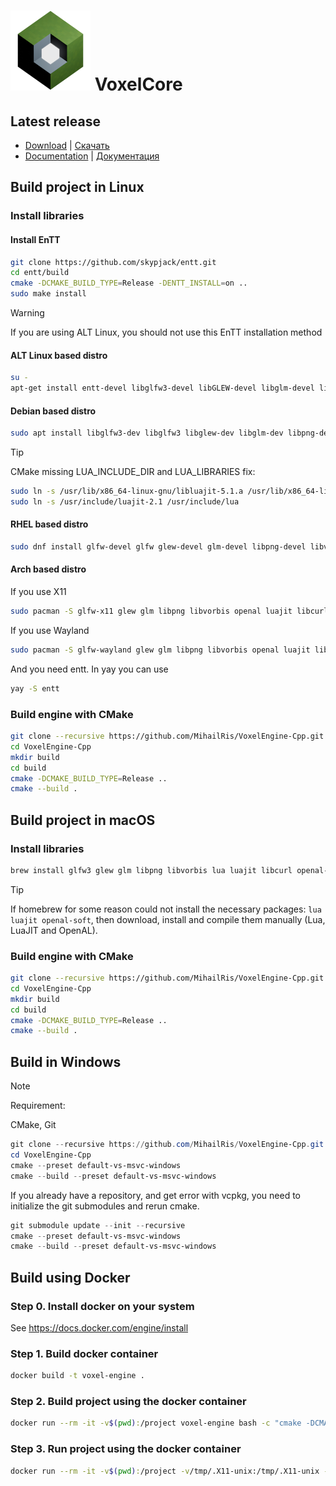 # ![voxel-core](dev/VoxelCore.png) VoxelCore

## Latest release

- [Download](https://github.com/MihailRis/VoxelEngine-Cpp/releases/latest) | [Скачать](https://github.com/MihailRis/VoxelEngine-Cpp/releases/latest)
- [Documentation](https://github.com/MihailRis/VoxelEngine-Cpp/blob/release-0.26/doc/en/main-page.md) | [Документация](https://github.com/MihailRis/VoxelEngine-Cpp/blob/release-0.26/doc/ru/main-page.md)

## Build project in Linux

### Install libraries

#### Install EnTT

```sh
git clone https://github.com/skypjack/entt.git
cd entt/build
cmake -DCMAKE_BUILD_TYPE=Release -DENTT_INSTALL=on ..
sudo make install
```

> [!WARNING]
> If you are using ALT Linux, you should not use this EnTT installation method

#### ALT Linux based distro

```sh
su -
apt-get install entt-devel libglfw3-devel libGLEW-devel libglm-devel libpng-devel libvorbis-devel libopenal-devel libluajit-devel libstdc++13-devel-static libcurl-devel
```

#### Debian based distro

```sh
sudo apt install libglfw3-dev libglfw3 libglew-dev libglm-dev libpng-dev libopenal-dev libluajit-5.1-dev libvorbis-dev libcurl4-openssl-dev
```

> [!TIP]
> CMake missing LUA_INCLUDE_DIR and LUA_LIBRARIES fix:
>
> ```sh
> sudo ln -s /usr/lib/x86_64-linux-gnu/libluajit-5.1.a /usr/lib/x86_64-linux-gnu/liblua5.1.a
> sudo ln -s /usr/include/luajit-2.1 /usr/include/lua
> ```

#### RHEL based distro

```sh
sudo dnf install glfw-devel glfw glew-devel glm-devel libpng-devel libvorbis-devel openal-devel luajit-devel libcurl-devel
```

#### Arch based distro

If you use X11

```sh
sudo pacman -S glfw-x11 glew glm libpng libvorbis openal luajit libcurl
```

If you use Wayland

```sh
sudo pacman -S glfw-wayland glew glm libpng libvorbis openal luajit libcurl
```

And you need entt. In yay you can use

```sh
yay -S entt
```

### Build engine with CMake

```sh
git clone --recursive https://github.com/MihailRis/VoxelEngine-Cpp.git
cd VoxelEngine-Cpp
mkdir build
cd build
cmake -DCMAKE_BUILD_TYPE=Release ..
cmake --build .
```

## Build project in macOS

### Install libraries

```sh
brew install glfw3 glew glm libpng libvorbis lua luajit libcurl openal-soft skypjack/entt/entt
```

> [!TIP]
> If homebrew for some reason could not install the necessary packages:
> ```lua luajit openal-soft```, then download, install and compile them manually
> (Lua, LuaJIT and OpenAL).

### Build engine with CMake

```sh
git clone --recursive https://github.com/MihailRis/VoxelEngine-Cpp.git
cd VoxelEngine-Cpp
mkdir build
cd build
cmake -DCMAKE_BUILD_TYPE=Release ..
cmake --build .
```

## Build in Windows

>[!NOTE]
> Requirement:
>
> CMake, Git

```PowerShell
git clone --recursive https://github.com/MihailRis/VoxelEngine-Cpp.git
cd VoxelEngine-Cpp
cmake --preset default-vs-msvc-windows
cmake --build --preset default-vs-msvc-windows
```
If you already have a repository, and get error with vcpkg, you need to initialize the git submodules and rerun cmake.
```PowerShell
git submodule update --init --recursive
cmake --preset default-vs-msvc-windows
cmake --build --preset default-vs-msvc-windows
```
## Build using Docker

### Step 0. Install docker on your system

See <https://docs.docker.com/engine/install>

### Step 1. Build docker container

```sh
docker build -t voxel-engine .
```

### Step 2. Build project using the docker container

```sh
docker run --rm -it -v$(pwd):/project voxel-engine bash -c "cmake -DCMAKE_BUILD_TYPE=Release -Bbuild && cmake --build build"
```

### Step 3. Run project using the docker container

```sh
docker run --rm -it -v$(pwd):/project -v/tmp/.X11-unix:/tmp/.X11-unix -v${XAUTHORITY}:/home/user/.Xauthority:ro -eDISPLAY --network=host voxel-engine ./build/VoxelEngine
```
